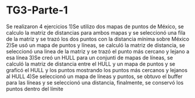 # TG3-Parte-1
Se realizaron 4 ejercicios
1)Se utilizo dos mapas de puntos de México, se calculo la matriz de distancias para ambos mapas y se seleccionó una fila de la matriz y se trazó los dos puntos con la distancia mínima sobre México
2)Se usó un mapa de puntos y líneas, se calculó la matriz de distancia, se seleccionó una linea de la matriz y se trazó el punto más cercano y lejano a esa línea
3)Se creó un HULL para un conjunti de mapas de líneas, se calculó la matriz de distancia entre el HULL y un mapa de puntos y se graficó el HULL y los puntos mostrando los puntos más cercanos y lejanos al HULL
4)Se seleccionó un mapa de líneas y puntos, se obtuvo el buffer para las líneas y se seleccionó una distancia, finalmente, se conservó los puntos dentro del límite
